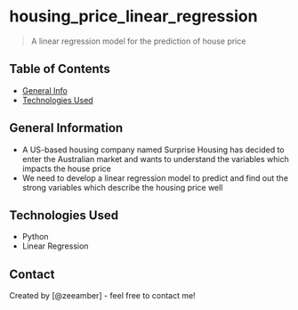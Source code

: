 # housing_price_linear_regression
> A linear regression model for the prediction of house price


## Table of Contents
* [General Info](#general-information)
* [Technologies Used](#technologies-used)

## General Information
- A US-based housing company named Surprise Housing has decided to enter the Australian market and wants to understand the variables which impacts the house price
- We need to develop a linear regression model to predict and find out the strong variables which describe the housing price well


## Technologies Used
- Python
- Linear Regression


## Contact
Created by [@zeeamber] - feel free to contact me!
